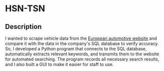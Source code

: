 # HSN-TSN

## Description
I wanted to scrape vehicle data from the  [European automotive website](https://www.kfzteile24.de/) and compare it with the data in the company's SQL database to verify accuracy. So, I developed a Python program that connects to the SQL database, automatically extracts relevant keywords, and transmits them to the website for automated searching. The program records all necessary search results, and I also built a GUI to make it easier for staff to use.
